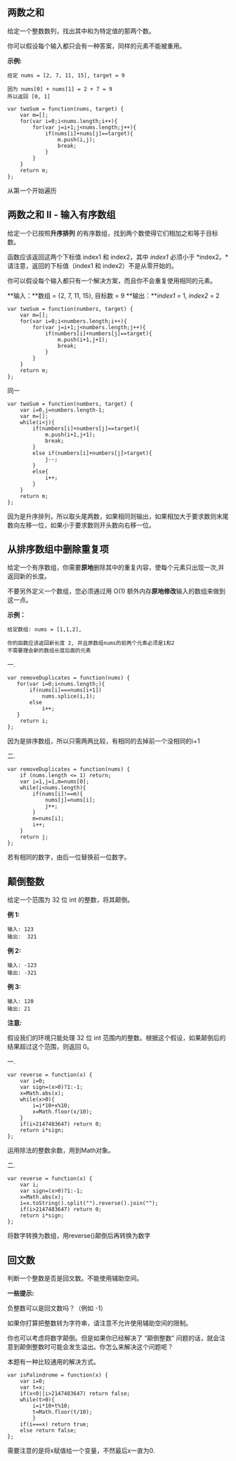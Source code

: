 ## 两数之和

给定一个整数数列，找出其中和为特定值的那两个数。

你可以假设每个输入都只会有一种答案，同样的元素不能被重用。

**示例:**

```
给定 nums = [2, 7, 11, 15], target = 9

因为 nums[0] + nums[1] = 2 + 7 = 9
所以返回 [0, 1]
```

```
var twoSum = function(nums, target) {
    var m=[];
    for(var i=0;i<nums.length;i++){
        for(var j=i+1;j<nums.length;j++){
            if(nums[i]+nums[j]==target){
                m.push(i,j);
                break;
            }
        }
    }
    return m;
};
```

从第一个开始遍历

## 两数之和 II - 输入有序数组

给定一个已按照**升序排列** 的有序数组，找到两个数使得它们相加之和等于目标数。

函数应该返回这两个下标值 index1 和 index2，其中 *index1* 必须小于 *index2。*请注意，返回的下标值（index1 和 index2）不是从零开始的。

你可以假设每个输入都只有一个解决方案，而且你不会重复使用相同的元素。

**输入：**数组 = {2, 7, 11, 15}, 目标数 = 9
**输出：***index1* = 1, *index2* = 2

```
var twoSum = function(numbers, target) {
    var m=[];
    for(var i=0;i<numbers.length;i++){
        for(var j=i+1;j<numbers.length;j++){
            if(numbers[i]+numbers[j]==target){
                m.push(i+1,j+1);
                break;
            }
        }
    }
    return m;
};
```

同一

```
var twoSum = function(numbers, target) {
    var i=0,j=numbers.length-1;
    var m=[];
    while(i<j){
        if(numbers[i]+numbers[j]==target){
            m.push(i+1,j+1);
            break;
        }
        else if(numbers[i]+numbers[j]>target){
            j--;
        }
        else{
            i++;
        }
    }
    return m;
};
```

因为是升序排列，所以取头尾两数，如果相同则输出，如果相加大于要求数则末尾数向左移一位，如果小于要求数则开头数向右移一位。

## 从排序数组中删除重复项

给定一个有序数组，你需要**原地**删除其中的重复内容，使每个元素只出现一次,并返回新的长度。

不要另外定义一个数组，您必须通过用 O(1) 额外内存**原地修改**输入的数组来做到这一点。

**示例：**

```
给定数组: nums = [1,1,2],

你的函数应该返回新长度 2, 并且原数组nums的前两个元素必须是1和2
不需要理会新的数组长度后面的元素
```

一.

```
var removeDuplicates = function(nums) {
   for(var i=0;i<nums.length;){
       if(nums[i]===nums[i+1])
           nums.splice(i,1);
       else
           i++;
   }
    return i;
};
```

因为是排序数组，所以只需两两比较，有相同的去掉前一个没相同的i+1

二.

```
var removeDuplicates = function(nums) {
    if (nums.length <= 1) return;
    var i=1,j=1,m=nums[0];
    while(i<nums.length){
        if(nums[i]!==m){
            nums[j]=nums[i];
            j++;
        }
        m=nums[i];
        i++;
    }
    return j;
};
```

若有相同的数字，由后一位替换前一位数字。

## 颠倒整数

给定一个范围为 32 位 int 的整数，将其颠倒。

**例 1:**

```
输入: 123
输出:  321 
```

**例 2:**

```
输入: -123
输出: -321
```

**例 3:**

```
输入: 120
输出: 21
```

**注意:**

假设我们的环境只能处理 32 位 int 范围内的整数。根据这个假设，如果颠倒后的结果超过这个范围，则返回 0。

一.

```
var reverse = function(x) {
    var i=0;
    var sign=(x>0)?1:-1;
    x=Math.abs(x);
    while(x>0){
        i=i*10+x%10;
        x=Math.floor(x/10);
    }
    if(i>2147483647) return 0;
    return i*sign;
};
```

运用除法的整数余数，用到Math对象。

二.

```
var reverse = function(x) {
    var i;
    var sign=(x>0)?1:-1;
    x=Math.abs(x);
    i=x.toString().split("").reverse().join("");
    if(i>2147483647) return 0;
    return i*sign;
};
```

将数字转换为数组，用reverse()颠倒后再转换为数字

## 回文数

判断一个整数是否是回文数。不能使用辅助空间。

**一些提示:**

负整数可以是回文数吗？（例如 -1）

如果你打算把整数转为字符串，请注意不允许使用辅助空间的限制。

你也可以考虑将数字颠倒。但是如果你已经解决了 “颠倒整数” 问题的话，就会注意到颠倒整数时可能会发生溢出。你怎么来解决这个问题呢？

本题有一种比较通用的解决方式。

```
var isPalindrome = function(x) {
    var i=0;
    var t=x;
    if(x<0||i>2147483647) return false;
    while(t>0){
        i=i*10+t%10;
        t=Math.floor(t/10);
        }
    if(i===x) return true;
    else return false;
};
```

需要注意的是将x赋值给一个变量，不然最后x一直为0.